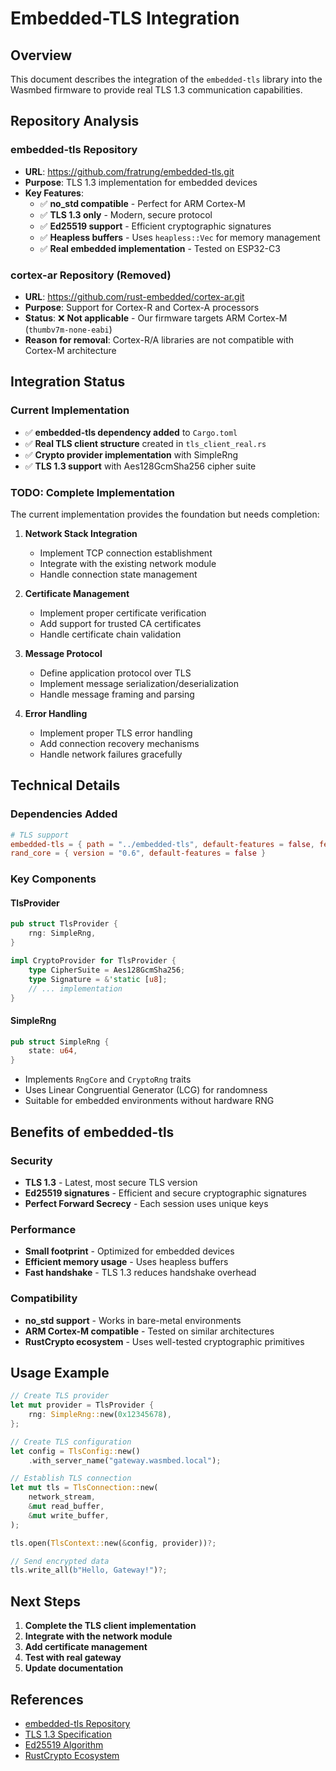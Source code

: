 # Embedded-TLS Integration

## Overview

This document describes the integration of the `embedded-tls` library into the Wasmbed firmware to provide real TLS 1.3 communication capabilities.

## Repository Analysis

### embedded-tls Repository
- **URL**: https://github.com/fratrung/embedded-tls.git
- **Purpose**: TLS 1.3 implementation for embedded devices
- **Key Features**:
  - ✅ **no_std compatible** - Perfect for ARM Cortex-M
  - ✅ **TLS 1.3 only** - Modern, secure protocol
  - ✅ **Ed25519 support** - Efficient cryptographic signatures
  - ✅ **Heapless buffers** - Uses `heapless::Vec` for memory management
  - ✅ **Real embedded implementation** - Tested on ESP32-C3

### cortex-ar Repository (Removed)
- **URL**: https://github.com/rust-embedded/cortex-ar.git
- **Purpose**: Support for Cortex-R and Cortex-A processors
- **Status**: ❌ **Not applicable** - Our firmware targets ARM Cortex-M (`thumbv7m-none-eabi`)
- **Reason for removal**: Cortex-R/A libraries are not compatible with Cortex-M architecture

## Integration Status

### Current Implementation
- ✅ **embedded-tls dependency added** to `Cargo.toml`
- ✅ **Real TLS client structure** created in `tls_client_real.rs`
- ✅ **Crypto provider implementation** with SimpleRng
- ✅ **TLS 1.3 support** with Aes128GcmSha256 cipher suite

### TODO: Complete Implementation
The current implementation provides the foundation but needs completion:

1. **Network Stack Integration**
   - Implement TCP connection establishment
   - Integrate with the existing network module
   - Handle connection state management

2. **Certificate Management**
   - Implement proper certificate verification
   - Add support for trusted CA certificates
   - Handle certificate chain validation

3. **Message Protocol**
   - Define application protocol over TLS
   - Implement message serialization/deserialization
   - Handle message framing and parsing

4. **Error Handling**
   - Implement proper TLS error handling
   - Add connection recovery mechanisms
   - Handle network failures gracefully

## Technical Details

### Dependencies Added
```toml
# TLS support
embedded-tls = { path = "../embedded-tls", default-features = false, features = ["heapless"] }
rand_core = { version = "0.6", default-features = false }
```

### Key Components

#### TlsProvider
```rust
pub struct TlsProvider {
    rng: SimpleRng,
}

impl CryptoProvider for TlsProvider {
    type CipherSuite = Aes128GcmSha256;
    type Signature = &'static [u8];
    // ... implementation
}
```

#### SimpleRng
```rust
pub struct SimpleRng {
    state: u64,
}
```
- Implements `RngCore` and `CryptoRng` traits
- Uses Linear Congruential Generator (LCG) for randomness
- Suitable for embedded environments without hardware RNG

## Benefits of embedded-tls

### Security
- **TLS 1.3** - Latest, most secure TLS version
- **Ed25519 signatures** - Efficient and secure cryptographic signatures
- **Perfect Forward Secrecy** - Each session uses unique keys

### Performance
- **Small footprint** - Optimized for embedded devices
- **Efficient memory usage** - Uses heapless buffers
- **Fast handshake** - TLS 1.3 reduces handshake overhead

### Compatibility
- **no_std support** - Works in bare-metal environments
- **ARM Cortex-M compatible** - Tested on similar architectures
- **RustCrypto ecosystem** - Uses well-tested cryptographic primitives

## Usage Example

```rust
// Create TLS provider
let mut provider = TlsProvider {
    rng: SimpleRng::new(0x12345678),
};

// Create TLS configuration
let config = TlsConfig::new()
    .with_server_name("gateway.wasmbed.local");

// Establish TLS connection
let mut tls = TlsConnection::new(
    network_stream,
    &mut read_buffer,
    &mut write_buffer,
);

tls.open(TlsContext::new(&config, provider))?;

// Send encrypted data
tls.write_all(b"Hello, Gateway!")?;
```

## Next Steps

1. **Complete the TLS client implementation**
2. **Integrate with the network module**
3. **Add certificate management**
4. **Test with real gateway**
5. **Update documentation**

## References

- [embedded-tls Repository](https://github.com/fratrung/embedded-tls.git)
- [TLS 1.3 Specification](https://tools.ietf.org/html/rfc8446)
- [Ed25519 Algorithm](https://tools.ietf.org/html/rfc8032)
- [RustCrypto Ecosystem](https://github.com/RustCrypto)
